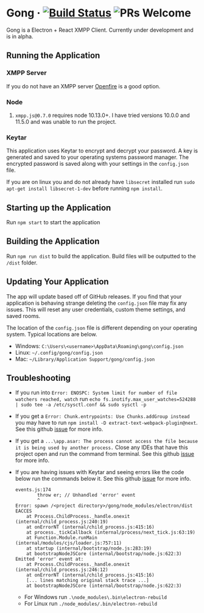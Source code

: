 # Gong &middot; [![Build Status](https://travis-ci.org/gongchat/gong.svg?branch=master)](https://travis-ci.org/gongchat/gong) ![PRs Welcome](https://img.shields.io/badge/PRs-welcome-brightgreen.svg)

Gong is a Electron + React XMPP Client. Currently under development and is in alpha.

## Running the Application

### XMPP Server

If you do not have an XMPP server [Openfire](https://www.igniterealtime.org/projects/openfire/) is a good option.

### Node

1.  `xmpp.js@0.7.0` requires node 10.13.0+. I have tried versions 10.0.0 and 11.5.0 and was unable to run the project.

### Keytar

This application uses Keytar to encrypt and decrypt your password. A key is generated and saved to your operating systems password manager. The encrypted
password is saved along with your settings in the `config.json` file.

If you are on linux you and do not already have `libsecret` installed run `sudo apt-get install libsecret-1-dev` before running `npm install`.

## Starting up the Application

Run `npm start` to start the application

## Building the Application

Run `npm run dist` to build the application. Build files will be outputted to the `/dist` folder.

## Updating Your Application

The app will update based off of GitHub releases. If you find that your application is behaving strange deleting the `config.json` file may fix any issues. This will reset any user credentials, custom theme settings, and saved rooms.

The location of the `config.json` file is different depending on your operating system. Typical locations are below.

- Windows: `C:\Users\<username>\AppData\Roaming\gong\config.json`
- Linux: `~/.config/gong/config.json`
- Mac: `~/Library/Application Support/gong/config.json`

## Troubleshooting

- If you run into `Error: ENOSPC: System limit for number of file watchers reached, watch` run `echo fs.inotify.max_user_watches=524288 | sudo tee -a /etc/sysctl.conf && sudo sysctl -p`
- If you get a `Error: Chunk.entrypoints: Use Chunks.addGroup instead` you may have to run `npm install -D extract-text-webpack-plugin@next`. See this github [issue](https://github.com/webpack-contrib/extract-text-webpack-plugin/issues/701#issuecomment-398103246) for more info.
- If you get a `...\app.asar: The process cannot access the file because it is being used by another process.` Close any IDEs that have this project open and run the command from terminal. See this github [issue](https://github.com/electron-userland/electron-builder/issues/3666) for more info.
- If you are having issues with Keytar and seeing errors like the code below run the commands below it. See this github [issue](https://github.com/atom/node-keytar/issues/51) for more info.

    ```console
    events.js:174
            throw er; // Unhandled 'error' event
            ^
    Error: spawn /<project directory>/gong/node_modules/electron/dist EACCES
        at Process.ChildProcess._handle.onexit (internal/child_process.js:240:19)
        at onErrorNT (internal/child_process.js:415:16)
        at process._tickCallback (internal/process/next_tick.js:63:19)
        at Function.Module.runMain (internal/modules/cjs/loader.js:757:11)
        at startup (internal/bootstrap/node.js:283:19)
        at bootstrapNodeJSCore (internal/bootstrap/node.js:622:3)
    Emitted 'error' event at:
        at Process.ChildProcess._handle.onexit (internal/child_process.js:246:12)
        at onErrorNT (internal/child_process.js:415:16)
        [... lines matching original stack trace ...]
        at bootstrapNodeJSCore (internal/bootstrap/node.js:622:3)
    ```

  - For Windows run `.\node_modules\.bin\electron-rebuild`
  - For Linux run `./node_modules/.bin/electron-rebuild`